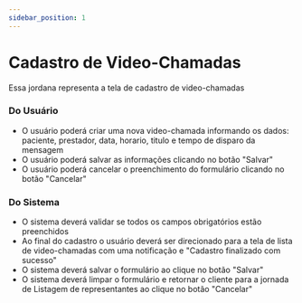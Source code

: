 ```yaml
---
sidebar_position: 1
---
```


# Cadastro de Video-Chamadas

Essa jordana representa a tela de cadastro de video-chamadas

### Do Usuário

- O usuário poderá criar uma nova video-chamada informando os dados: paciente, prestador, data, horario, titulo e tempo de disparo da mensagem
- O usuário poderá salvar as informações clicando no botão "Salvar"
- O usuário poderá cancelar o preenchimento do formulário clicando no botão "Cancelar"


### Do Sistema
- O sistema deverá validar se todos os campos obrigatórios estão preenchidos
- Ao final do cadastro o usuário deverá ser direcionado para a tela de lista de video-chamadas com uma notificação e "Cadastro finalizado com sucesso"
- O sistema deverá salvar o formulário ao clique no botão "Salvar"
- O sistema deverá limpar o formulário e retornar o cliente para a jornada de Listagem de representantes ao clique no botão "Cancelar"
